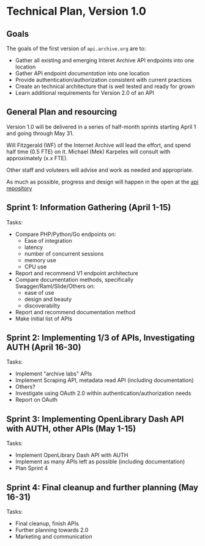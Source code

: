 # Technical Plan, Version 1.0 #

## Goals

The goals of the first version of `api.archive.org` are to:

- Gather all existing and emerging Interet Archive API endpoints into one location
- Gather API endpoint _documentation_ into one location
- Provide authentication/authorization consistent with current practices
- Create an technical architecture that is well tested and ready for grown
- Learn additional requirements for Version 2.0 of an API

## General Plan and resourcing

Version 1.0 will be delivered in a series of half-month sprints starting 
April 1 and going through May 31.

Will Fitzgerald (WF) of the Internet Archive will lead the effort, and spend half
time (0.5 FTE) on it. Michael (Mek) Karpeles will consult with approximately 
(x.x FTE). 

Other staff and voluteers will advise and work as needed and appropriate.

As much as possible, progress and design will happen in the open at the [api repository](ttps://github.com/ArchiveLabs/api.archive.org/)

## Sprint 1: Information Gathering (April 1-15)

Tasks:

- Compare PHP/Python/Go endpoints on:
  - Ease of integration
  - latency
  - number of concurrent sessions
  - memory use
  - CPU use
- Report and recommend V1 endpoint architecture
- Compare documentation methods, specifically Swagger/Raml/Slide/Others on:
  - ease of use
  - design and beauty
  - discoverabilty
- Report and recommend documentation method
- Make initial list of APIs
  
## Sprint 2: Implementing 1/3 of APIs, Investigating AUTH (April 16-30)

Tasks:

- Implement "archive labs" APIs
- Implement Scraping API, metadata read API (including documentation)
- Others?
- Investigate using OAuth 2.0 within authentication/authorization needs
- Report on OAuth

## Sprint 3: Implementing OpenLibrary Dash API with AUTH, other APIs (May 1-15)

Tasks:

- Implement OpenLibrary Dash API with AUTH
- Implement as many APIs left as possible (including documentation)
- Plan Sprint 4

## Sprint 4: Final cleanup and further planning (May 16-31)

Tasks:
 - Final cleanup, finish APIs
 - Further planning towards 2.0
 - Marketing and communication


